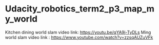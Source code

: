 # Udacity_robotics_term2_p3_map_my_world
Kitchen dining world slam video link: https://youtu.be/qYA9j-TyDLs
Ming world slam video link : https://www.youtube.com/watch?v=zzsqAUZuVFk
